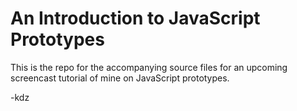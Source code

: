 # An Introduction to JavaScript Prototypes

This is the repo for the accompanying source files for an upcoming screencast tutorial of mine on JavaScript prototypes.

-kdz

<!--["Introduction to JavaScript Prototypes"](http://kaidez.com/javascript-prototypes-tutorial)
  -->
